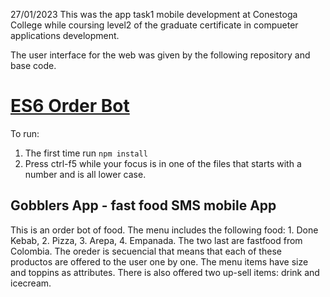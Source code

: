 
27/01/2023
This was the app task1 mobile development at Conestoga College while coursing level2 of
the graduate certificate in compueter applications development.

The user interface for the web was given by the following repository and base code.
# <a href="https://github.com/rhildred/ES6OrderBot" target="_blank">ES6 Order Bot</a>

To run:
1. The first time run `npm install`
2. Press ctrl-f5 while your focus is in one of the files that starts with a number and is all lower case.

## Gobblers App - fast food SMS mobile App

This is an order bot of food. The menu includes the following food: 1. Done Kebab, 2. Pizza, 3. Arepa, 4. Empanada. The two last are fastfood from Colombia. The oreder is secuencial that means that each of these productos are offered to the user one by one. The menu items have size and toppins as attributes. There is also offered two up-sell items: drink and icecream.
